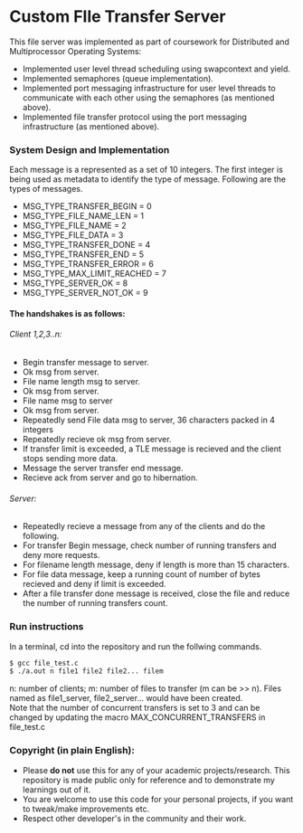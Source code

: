 # Custom FIle Transfer Server

This file server was implemented as part of coursework for Distributed and Multiprocessor Operating Systems:

 * Implemented user level thread scheduling using swapcontext and yield.
 * Implemented semaphores (queue implementation).
 * Implemented port messaging infrastructure for user level threads to communicate with each other using the semaphores (as mentioned above).
 * Implemented file transfer protocol using the port messaging infrastructure (as mentioned above).


### System Design and Implementation

Each message is a represented as a set of 10 integers. The first integer is being used as metadata to identify the type of message. Following are the types of messages.

 * MSG_TYPE_TRANSFER_BEGIN = 0
 * MSG_TYPE_FILE_NAME_LEN = 1
 * MSG_TYPE_FILE_NAME = 2
 * MSG_TYPE_FILE_DATA = 3
 * MSG_TYPE_TRANSFER_DONE = 4
 * MSG_TYPE_TRANSFER_END = 5
 * MSG_TYPE_TRANSFER_ERROR = 6
 * MSG_TYPE_MAX_LIMIT_REACHED = 7
 * MSG_TYPE_SERVER_OK = 8
 * MSG_TYPE_SERVER_NOT_OK = 9

#### The handshakes is as follows:

###### Client 1,2,3..n:
 * Begin transfer message to server.
 * Ok msg from server.
 * File name length msg to server.
 * Ok msg from server.
 * File name msg to server
 * Ok msg from server.
 * Repeatedly send File data msg to server, 36 characters packed in 4 integers
 * Repeatedly recieve ok msg from server.
 * If transfer limit is exceeded, a TLE message is recieved and the client stops sending more data.
 * Message the server transfer end message.
 * Recieve ack from server and go to hibernation.

###### Server:
 * Repeatedly recieve a message from any of the clients and do the following.
 * For transfer Begin message, check number of running transfers and deny more requests.
 * For filename length message, deny if length is more than 15 characters.
 * For file data message, keep a running count of number of bytes recieved and deny if limit is exceeded.
 * After a file transfer done message is received, close the file and reduce the number of running transfers count.

### Run instructions

In a terminal, cd into the repository and run the follwing commands.

```sh
$ gcc file_test.c
$ ./a.out n file1 file2 file2... filem
```

n: number of clients; m: number of files to transfer (m can be >> n). Files named as file1_server, file2_server... would have been created.
<br />
Note that the number of concurrent transfers is set to 3 and can be changed by updating the macro MAX_CONCURRENT_TRANSFERS in file_test.c


### Copyright (in plain English):

 * Please **do not** use this for any of your academic projects/research. This repository is made public only for reference and to demonstrate my learnings out of it.
 * You are welcome to use this code for your personal projects, if you want to tweak/make improvements etc.
 * Respect other developer's in the community and their work.